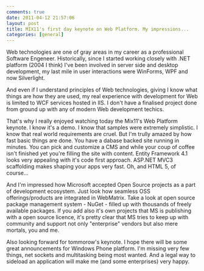 ```yaml
---
comments: true
date: 2011-04-12 21:57:06
layout: post
title: MIX11's first day keynote on Web Platform. My impressions...
categories: [general]
---
```


Web technologies are one of gray areas in my career as a professional Software Engeneer. Historically, since I started working closely with .NET platform (2004 I think) I've been involved in server side and desktop development, my last mile in user interactions were WinForms, WPF and now Silverlight.

And even if I understand principles of Web technologies, giving I know what things are how they are used, my real experience with development for Web is limited to WCF services hosted in IIS. I don't have a finalised project done from ground up with any of modern Web development techics.

That's why I really enjoyed watching today the Mix11's Web Platform keynote. I know it's a demo. I know that samples were extremely simplistic. I know that real world requirements are cruel. But I'm trully amazed by how fast basic things are done. You have a dabase backed site running in minutes. You can pick and customize a CMS and while your coup of coffee isn't finished yet you're filling the site with content. Entity Framework 4.1 looks very appealing with it's code first approach. ASP.NET MVC3 scaffolding makes shaping your apps very fast. Oh, and HTML 5, of course...

And I'm impressed how Microsoft accepted Open Source projects as a part of development ecosystem. Just look how seamless OSS offerings/products are integrated in WebMatrix. Take a look at open source package management system - NuGet - filled up with thousands of freely available packages. If you add also it's own projects that MS is publishing with a open source licence, it's pretty clear that MS tries to keep up with community and support not only "enterprise" vendors but also mere mortals, you and me.

Also looking forward for tommorow's keynote. I hope there will be some great announcements for Windows Phone platform. I'm missing very few things, net sockets and multitasking being most wanted. And a legal way to sideload an application will make me (and some enterprises) very happy.

